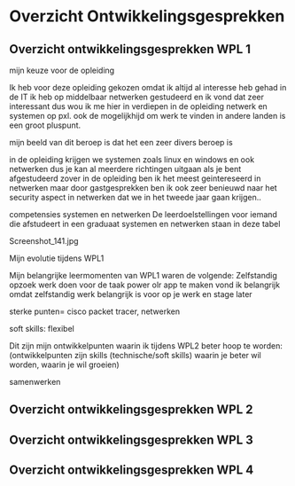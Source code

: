 # Overzicht Ontwikkelingsgesprekken

## Overzicht ontwikkelingsgesprekken WPL 1
mijn keuze voor de opleiding

Ik heb voor deze opleiding gekozen omdat ik altijd al interesse heb gehad in de IT
ik heb op middelbaar netwerken gestudeerd en ik vond dat zeer interessant dus wou ik me hier in verdiepen in de 
opleiding netwerk en systemen op pxl.
ook de mogelijkhijd om werk te vinden in andere landen is een groot pluspunt.

mijn beeld van dit beroep is dat het een zeer divers beroep is

in de opleiding krijgen we systemen zoals linux en windows 
en ook netwerken dus je kan al meerdere richtingen uitgaan als je bent afgestudeerd 
zover in de opleiding ben ik het meest geintereseerd in netwerken maar door gastgesprekken 
ben ik ook zeer benieuwd naar het security aspect in netwerken dat we in het tweede jaar gaan krijgen..

competensies systemen en netwerken
De leerdoelstellingen voor iemand die afstudeert in een graduaat systemen en netwerken staan in deze tabel


Screenshot_141.jpg


Mijn evolutie tijdens WPL1

Mijn belangrijke leermomenten van WPL1 waren de volgende:
Zelfstandig opzoek werk doen voor de taak power olr app te maken vond ik belangrijk omdat zelfstandig werk belangrijk is voor op je werk en stage later


sterke punten=
cisco packet tracer, netwerken

soft skills:
flexibel

Dit zijn mijn ontwikkelpunten waarin ik tijdens WPL2 beter hoop te worden:
(ontwikkelpunten zijn skills (technische/soft skills) waarin je beter wil worden, waarin je wil groeien)

samenwerken




## Overzicht ontwikkelingsgesprekken WPL 2

## Overzicht ontwikkelingsgesprekken WPL 3

## Overzicht ontwikkelingsgesprekken WPL 4
